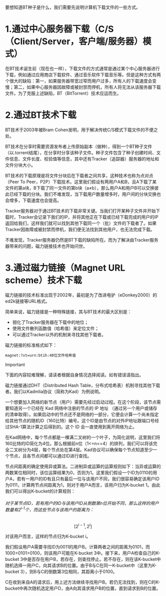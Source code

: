 要想知道BT种子是什么，我们需要先说明计算机下载文件的一些方式。

# 1.通过中心服务器下载（C/S（Client/Server，客户端/服务器）模式）

在BT技术诞生前（现在也一样），下载文件的方式通常是通过某个中心服务器进行下载，例如通过应用商店下载软件、通过音乐软件下载音乐等。但是这种方式有两个很大的缺陷：第一，如果服务器带宽过窄而用户过多，所有人的下载速度会变慢；第二，如果中心服务器因故障或被封禁而停机，所有人将无法从该服务器下载文件。为了克服上述缺陷，BT（BitTorrent）技术应运而生。

# 2.通过BT技术下载

BT技术于2003年被Bram Cohen发明，用于解决传统C/S模式下载文件的不便之处。

BT技术在分享时需要资源发布者上传原始副本（做种），得到一个BT种子文件（以.torrent结尾），在分享时分享该种子文件。种子文件包含了种子创建时间、文件信息、文件长度、校验值等信息，其中还有Tracker（追踪器）服务器的地址和文件分块大小。

BT技术的下载原理是将文件分块后在下载者之间共享，这种技术也称为点对点（Peer To Peer，P2P）下载技术。这里我们假设有两用户A和B，且A下载了某文件的第a块，B下载了同一文件的第b块（a≠b），那么用户A和用户B可以交换彼此已经下载的分块。我们不难发现，当下载用户数量增多时，用户间的分块交换也会增多，下载速度也会提高。

Tracker服务器对于通过BT技术的下载非常关键。当我们打开某种子文件并开始下载时，Tracker会记录下我们的IP，并将其他正在下载或已经下载完成的用户的IP返回给我们，这样我们就可以找到其他下载同一个（批）文件的下载者了。如果Tracker因故障或被封禁而停机，我们便无法找到其他用户，也无法完成下载。

不难发现，Tracker服务器仍然是BT下载的缺陷所在。而为了解决由Tracker服务器带来的问题，磁力链接技术也开始问世。

# 3.通过磁力链接（Magnet URL scheme）技术下载

磁力链接的技术标准出现于2002年，最初是为了改进电驴（eDonkey2000）的ed2k链接等URL格式。

简单来说，磁力链接是一种特殊链接，其与BT技术的最大区别是：

- 弱化了Tracker服务器在下载中的地位；
- 使用文件散列函数值（哈希值）来定位文件；
- 可以通过Tracker以外的机制来寻找其他下载者。

磁力链接的标准格式如下：

```
magnet:?xt=urn:btih:40位文件哈希值
```

> [!IMPORTANT]
> 下面的内容较难理解，请读者根据自身情况选择阅读。如有错误请指出。

磁力链接通过DHT（Distributed Hash Table，分布式哈希表）机制寻找其他下载者。我们以Kadmlia协议（简称为Kad）为例说明。

一个想要加入网络的新节点（用户）需要先经过启动过程。在这个阶段，该节点需要知道另一个已经在 Kad 网络中注册的节点的 IP 地址 （通过另一个用户或储存的清单取得）。如果启动中的节点还不是网络的一部分，它便会计算一个尚未指定给其他节点的随机ID（160比特）编号。这个ID是由节点的对外IP地址跟端口号经过SHA-1算法计算之后得到的。这个 ID 会一直使用到离开网络为止。

在Kad网络中，每个节点都是一棵满二叉树的一个叶子，为简化说明，这里我们将160比特的ID简化为4位。那么根据前n位（1<=n<=4）的排列，我们可以将该完全二叉树分为4层，每个节点处在第4层。Kad协议可以确保每个节点知道至少一个节点，且各节点间都可以通过ID进行查找。

节点间距离的确定使用异或算法。二进制异或运算的运算规则如下：当异或运算的两数某位相同时，该位运算结果为0，否则为1。这里我们假设一个ID为0110的用户A，若有一用户的ID有且只有最后一位与该用户不同，我们很容易确定该用户ID为0111，计算两节点间距离为1，则对于用户A而言，该用户归为K-bucket 1。由此我们可以得出K-bucket的计算规则：

###### 对于某节点ID，若有用户的ID与该用户ID从倒数第n位开始不同，那么这样的用户数量有2<sup>i-1</sup>个，而这些节点与该用户的距离为：

$$
[2^{i-1},2^i]
$$

对该用户而言，这样的节点归为K-bucket i。

我们假设用户A需要寻找ID为0011的用户B。计算两者之间的距离为0101，而1000>0101>0100，则该用户可能在K-bucket 3中。接下来，用户A检查自己的K-bucket 3中是否存在用户B，若存在，则查找停止。若不存在，则在该K-bucket中随机选择一用户C，向其请求B的位置。由于B与C在同一K-bucket中（这里为K-bucket 3），则B与C的倒数第3位相同，其距离小于0100。

C在收到来自A的请求后，用上述方法继续寻找用户B。若仍无法找到，则在C的K-bucket中再次随机选定用户D，由A向其请求用户B的位置，直到请求到B的位置。
